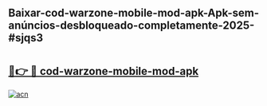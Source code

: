## Baixar-cod-warzone-mobile-mod-apk-Apk-sem-anúncios-desbloqueado-completamente-2025-#sjqs3

# <h2><a href="https://ainizakaria.my?title=cod-warzone-mobile-mod-apk&ref=20M">🔗👉 🔴 cod-warzone-mobile-mod-apk</a></h2>

[![acn](https://github.com/user-attachments/assets/0f9c940e-d8b0-45ae-aac7-cd30a18b3e1c)](https://ainizakaria.my?title=cod-warzone-mobile-mod-apk&ref=20M)


